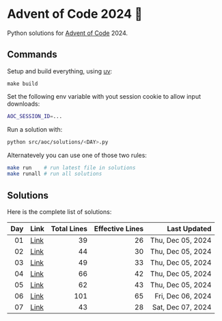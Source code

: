 # Advent of Code 2024 :christmas_tree:

Python solutions for [Advent of Code](https://adventofcode.com/) 2024.

## Commands

Setup and build everything, using [uv](https://github.com/astral-sh/uv):

```
make build
```

Set the following env variable with yout session cookie to allow input downloads: 

```sh
AOC_SESSION_ID=...
```

Run a solution with: 

```sh
python src/aoc/solutions/<DAY>.py
```

Alternatevely you can use one of those two rules:

```sh
make run    # run latest file in solutions
make runall # run all solutions
```

## Solutions

Here is the complete list of solutions:

| **Day** | **Link** | **Total Lines** | **Effective Lines** | **Last Updated** |
| -: | - | -: | -: | -: |
| 01 | [Link](./src/aoc/solutions/01.py) |       39 | 26 | Thu, Dec 05, 2024 |
| 02 | [Link](./src/aoc/solutions/02.py) |       44 | 30 | Thu, Dec 05, 2024 |
| 03 | [Link](./src/aoc/solutions/03.py) |       49 | 33 | Thu, Dec 05, 2024 |
| 04 | [Link](./src/aoc/solutions/04.py) |       66 | 42 | Thu, Dec 05, 2024 |
| 05 | [Link](./src/aoc/solutions/05.py) |       62 | 43 | Thu, Dec 05, 2024 |
| 06 | [Link](./src/aoc/solutions/06.py) |      101 | 65 | Fri, Dec 06, 2024 |
| 07 | [Link](./src/aoc/solutions/07.py) |       43 | 28 | Sat, Dec 07, 2024 |
